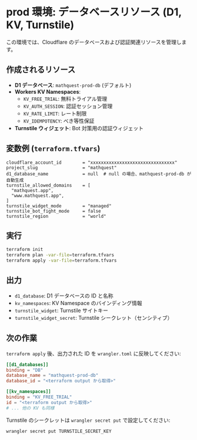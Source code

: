 # prod 環境: データベースリソース (D1, KV, Turnstile)

この環境では、Cloudflare のデータベースおよび認証関連リソースを管理します。

## 作成されるリソース

- **D1 データベース**: `mathquest-prod-db` (デフォルト)
- **Workers KV Namespaces**:
  - `KV_FREE_TRIAL`: 無料トライアル管理
  - `KV_AUTH_SESSION`: 認証セッション管理
  - `KV_RATE_LIMIT`: レート制限
  - `KV_IDEMPOTENCY`: べき等性保証
- **Turnstile ウィジェット**: Bot 対策用の認証ウィジェット

## 変数例 (`terraform.tfvars`)

```hcl
cloudflare_account_id        = "xxxxxxxxxxxxxxxxxxxxxxxxxxxxxxxx"
project_slug                 = "mathquest"
d1_database_name             = null  # null の場合、mathquest-prod-db が自動生成
turnstile_allowed_domains    = [
  "mathquest.app",
  "www.mathquest.app",
]
turnstile_widget_mode        = "managed"
turnstile_bot_fight_mode     = false
turnstile_region             = "world"
```

## 実行

```sh
terraform init
terraform plan -var-file=terraform.tfvars
terraform apply -var-file=terraform.tfvars
```

## 出力

- `d1_database`: D1 データベースの ID と名称
- `kv_namespaces`: KV Namespace のバインディング情報
- `turnstile_widget`: Turnstile サイトキー
- `turnstile_widget_secret`: Turnstile シークレット（センシティブ）

## 次の作業

`terraform apply` 後、出力された ID を `wrangler.toml` に反映してください:

```toml
[[d1_databases]]
binding = "DB"
database_name = "mathquest-prod-db"
database_id = "<terraform output から取得>"

[[kv_namespaces]]
binding = "KV_FREE_TRIAL"
id = "<terraform output から取得>"
# ... 他の KV も同様
```

Turnstile のシークレットは `wrangler secret put` で設定してください:

```sh
wrangler secret put TURNSTILE_SECRET_KEY
```
